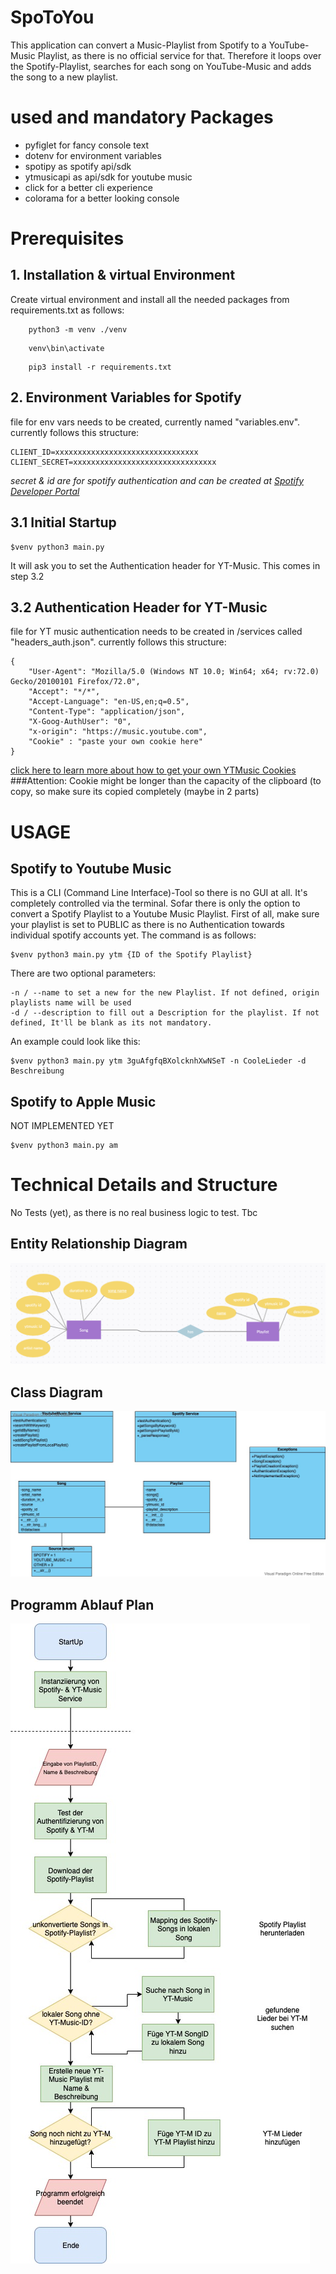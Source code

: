 # SpoToYou
This application can convert a Music-Playlist from Spotify to a YouTube-Music Playlist, as there is no official service for that. Therefore it loops over the Spotify-Playlist, searches for each song on YouTube-Music and adds the song to a new playlist.

# used and mandatory Packages
 - pyfiglet for fancy console text
 - dotenv for environment variables
 - spotipy as spotify api/sdk
 - ytmusicapi as api/sdk for youtube music
 - click for a better cli experience
 - colorama for a better looking console

# Prerequisites
## 1.  Installation & virtual Environment

Create virtual environment and install all the needed packages from requirements.txt as follows:

```
    python3 -m venv ./venv
```

```
    venv\bin\activate
```

```
    pip3 install -r requirements.txt
```
## 2. Environment Variables for Spotify
file for env vars needs to be created, currently named "variables.env".
currently follows this structure:
```
CLIENT_ID=xxxxxxxxxxxxxxxxxxxxxxxxxxxxxxxx
CLIENT_SECRET=xxxxxxxxxxxxxxxxxxxxxxxxxxxxxxxx
 ```
*secret & id are for spotify authentication and can be created at [Spotify Developer Portal](https://developer.spotify.com/dashboard/applications)*
## 3.1 Initial Startup
```
$venv python3 main.py
```
It will ask you to set the Authentication header for YT-Music. This comes in step 3.2
## 3.2 Authentication Header for YT-Music
file for YT music authentication needs to be created in /services called "headers_auth.json".
currently follows this structure:
```
{
    "User-Agent": "Mozilla/5.0 (Windows NT 10.0; Win64; x64; rv:72.0) Gecko/20100101 Firefox/72.0",
    "Accept": "*/*",
    "Accept-Language": "en-US,en;q=0.5",
    "Content-Type": "application/json",
    "X-Goog-AuthUser": "0",
    "x-origin": "https://music.youtube.com",
    "Cookie" : "paste your own cookie here"
}
```
[click here to learn more about how to get your own YTMusic Cookies](https://ytmusicapi.readthedocs.io/en/latest/setup.html#manual-file-creation)
###Attention: Cookie might be longer than the capacity of the clipboard (to copy, so make sure its copied completely (maybe in 2 parts)

# USAGE
## Spotify to Youtube Music
This is a CLI (Command Line Interface)-Tool so there is no GUI at all. It's completely controlled via the terminal.
Sofar there is only the option to convert a Spotify Playlist to a Youtube Music Playlist. First of all, make sure your playlist is set to PUBLIC as there is no Authentication towards individual spotify accounts yet. The command is as follows:
```
$venv python3 main.py ytm {ID of the Spotify Playlist}
```
There are two optional parameters:
```
-n / --name to set a new for the new Playlist. If not defined, origin playlists name will be used
-d / --description to fill out a Description for the playlist. If not defined, It'll be blank as its not mandatory.
```
An example could look like this:
```
$venv python3 main.py ytm 3guAfgfqBXolcknhXwNSeT -n CooleLieder -d Beschreibung
```

## Spotify to Apple Music
NOT IMPLEMENTED YET
```
$venv python3 main.py am
```

# Technical Details and Structure
No Tests (yet), as there is no real business logic to test. Tbc
## Entity Relationship Diagram
![ER Diagram](img/erd.png)
## Class Diagram
![Class Diagram](img/cd.jpg)
## Programm Ablauf Plan
![PAP Diagram](img/pap.jpg)
